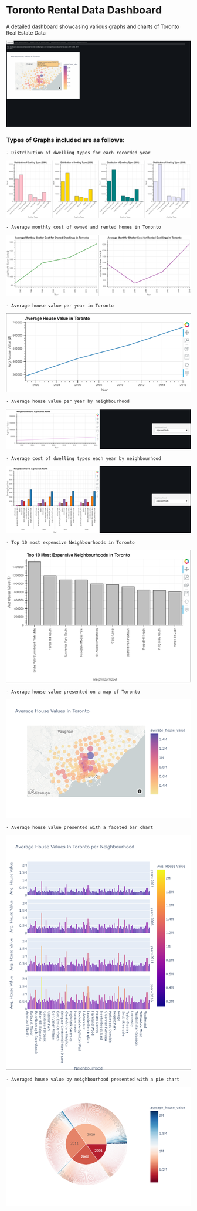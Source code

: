 # Toronto Rental Data Dashboard
A detailed dashboard showcasing various graphs and charts of Toronto Real Estate Data

![](Images/dashboard.gif)

### Types of Graphs included are as follows:
    - Distribution of dwelling types for each recorded year

![](Images/dwelling_types_bar.png)

    - Average monthly cost of owned and rented homes in Toronto

![](Images/avg_mth_cost_line.png)

    - Average house value per year in Toronto

![](Images/avg_year_line.png)

    - Average house value per year by neighbourhood

![](Images/avg_year_by_nbhd_line.png)

    - Average cost of dwelling types each year by neighbourhood

![](Images/avg_dwelling_types_nbhd_bar.png)

    - Top 10 most expensive Neighbourhoods in Toronto

![](Images/top_10_bar.png)

    - Average house value presented on a map of Toronto

![](Images/avg_mapbox.png)

    - Average house value presented with a faceted bar chart

![](Images/avg_nbhd_by_year_faceted_bar.png)

    - Averaged house value by neighbourhood presented with a pie chart

![](Images/avg_nbhd_by_year_pie.png)







